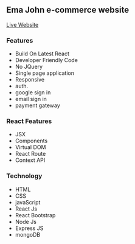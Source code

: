 ## Ema John e-commerce website

[Live Website]()

### Features
* Build On Latest React
* Developer Friendly Code
* No JQuery
* Single page application
* Responsive
* auth.
* google sign in
* email sign in
* payment gateway


### React Features
* JSX
* Components
* Virtual DOM
* React Route
* Context API

### Technology
* HTML
* CSS
* javaScript
* React Js
* React Bootstrap
* Node Js
* Express JS
* mongoDB
